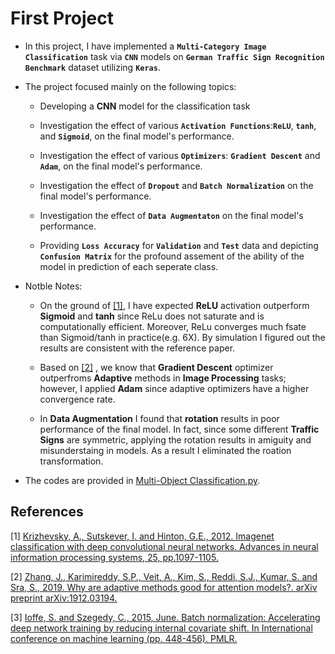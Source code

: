 # First Project
 
 * In this project, I have implemented a **`Multi-Category Image Classification`** task via **`CNN`** models on **`German Traffic Sign Recognition Benchmark`** dataset utilizing **`Keras`**.

 * The project focused mainly on the following topics:

    -   Developing a **CNN** model for the classification task

    -   Investigation the effect of various **`Activation Functions`**:**`ReLU`**, **`tanh`**, and **`Sigmoid`**,  on the final model's performance.

    - Investigation the effect of various **`Optimizers`**: **`Gradient Descent`** and **`Adam`**, on the final model's performance.
    
    - Investigation the effect of **`Dropout`** and **`Batch Normalization`** on the final model's performance.

    - Investigation the effect of **`Data Augmentaton`** on the final model's performance.

    - Providing **`Loss Accuracy`** for **`Validation`** and **`Test`** data and depicting **`Confusion Matrix`** for the profound assement of the ability of the model in prediction of each seperate class.

* Notble Notes:
    -  On the ground of [[1]](#1), I have expected **ReLU** activation outperform **Sigmoid** and **tanh** since ReLu does not saturate and is computationally efficient. Moreover,  ReLu converges much fsate than Sigmoid/tanh in practice(e.g. 6X). By simulation I figured out the results are consistent with the reference paper.

    -  Based on [[2]](#2) , we know that **Gradient Descent** optimizer outperfroms **Adaptive** methods in **Image Processing** tasks; however, I applied **Adam** since adaptive optimizers have a higher convergence rate.

    - In **Data Augmentation** I found that **rotation** results in poor performance of the final model. In fact, since some different **Traffic Signs** are symmetric, applying the rotation results in amiguity and misunderstaing in models. As a result I eliminated the roation transformation.

* The codes are provided in [Multi-Object Classification.py](https://github.com/ARokni/Neural-Network-/blob/main/Project%201/Multi-Object%20Classification.py).



    




## References
<a id="1">[1]</a> 
[Krizhevsky, A., Sutskever, I. and Hinton, G.E., 2012. Imagenet classification with deep convolutional neural networks. Advances in neural information processing systems, 25, pp.1097-1105.](https://proceedings.neurips.cc/paper/2012/file/c399862d3b9d6b76c8436e924a68c45b-Paper.pdf)

<a id="2">[2]</a> 
[Zhang, J., Karimireddy, S.P., Veit, A., Kim, S., Reddi, S.J., Kumar, S. and Sra, S., 2019. Why are adaptive methods good for attention models?. arXiv preprint arXiv:1912.03194.](https://arxiv.org/abs/1912.03194)


<a id="3">[3]</a> 
[Ioffe, S. and Szegedy, C., 2015, June. Batch normalization: Accelerating deep network training by reducing internal covariate shift. In International conference on machine learning (pp. 448-456). PMLR.](http://proceedings.mlr.press/v37/ioffe15.html)







